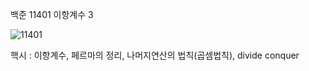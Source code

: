 백준 11401 이항계수 3

![11401](https://user-images.githubusercontent.com/8403172/149650625-da88c64c-5e37-4024-80d6-ad143e000d52.jpg)

핵시 : 이항계수, 페르마의 정리, 나머지연산의 법칙(곱셈법칙), divide conquer

